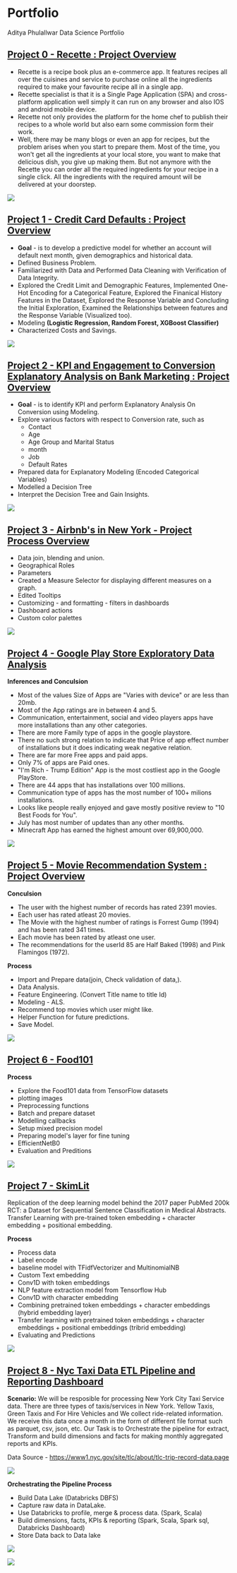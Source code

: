 # Portfolio
Aditya Phulallwar Data Science Portfolio


## [Project 0 - Recette : Project Overview](https://github.com/addy024/recette)
* Recette is a recipe book plus an e-commerce app. It features recipes all over the cuisines and service to purchase online all the ingredients required to make your
favourite recipe all in a single app.
* Recette specialist is that it is a Single Page Application (SPA) and cross-platform application well simply it can run on any browser and also IOS and android mobile device. 
* Recette not only provides the platform for the home chef to publish their recipes to a whole world but also earn some commission form their work.
* Well, there may be many blogs or even an app for recipes, but the problem arises when you start to prepare them. Most of the time, you won't get all the ingredients
at your local store, you want to make that delicious dish, you give up making them. But not anymore with the Recette you can order all the required ingredients
for your recipe in a single click. All the ingredients with the required amount will be delivered at your doorstep.

![](/images/recette1.png)


## [Project 1 - Credit Card Defaults : Project Overview](https://github.com/addy024/Credit-Card-Defaults/blob/main/Credit_Card_Defaults_project.ipynb)
* **Goal** - is to develop a predictive model for whether an account will default next month, given demographics and historical data.
* Defined Business Problem. 
* Familiarized with Data and Performed Data Cleaning with Verification of Data Integrity.
* Explored the Credit Limit and Demographic Features, Implemented One-Hot Encoding for a Categorical Feature, Explored the Finanical History Features in the Dataset, Explored the Response Variable and Concluding the Initial Exploration, Examined the Relationships between features and the Response Variable (Visualized too).
* Modeling **(Logistic Regression,
 Random Forest,
 XGBoost Classifier)**
* Characterized Costs and Savings.

![](/images/CreditCardDefaults.png)


## [Project 2 - KPI and Engagement to Conversion Explanatory Analysis on Bank Marketing : Project Overview](https://github.com/addy024/KPI-and-Engagement-to-Conversion-Explanatory-Analysis-on-Bank-Marketing/blob/main/Bank_Marketing.ipynb)
* **Goal** - is to identify KPI and perform Explanatory Analysis On Conversion using Modeling. 
* Explore various factors with respect to Conversion rate, such as 
  * Contact
  * Age 
  * Age Group and Marital Status 
  * month 
  * Job 
  * Default Rates 
* Prepared data for Explanatory Modeling (Encoded Categorical Variables)
* Modelled a Decision Tree  
* Interpret the Decision Tree and Gain Insights.

![](/images/KPIAndEADecisionTree.png)


## [Project 3 - Airbnb's in New York - Project Process Overview](https://public.tableau.com/app/profile/aditya.phulallwar/viz/AirbnbsinNewYork_16433013641550/AirbnbsinNewYorkCity)
* Data join, blending and union.
* Geographical Roles
* Parameters 
* Created a Measure Selector for displaying different measures on a graph.
* Edited Tooltips
* Customizing - and formatting - filters in dashboards
* Dashboard actions
* Custom color palettes

![](/images/Airbnb.png)


## [Project 4 - Google Play Store Exploratory Data Analysis](https://github.com/addy024/Google-Play-store-apps-exploratory-data-analysis-/blob/main/Jovaian_ml_EDA_project.ipynb)
**Inferences and Conculsion**
* Most of the values Size of Apps are "Varies with device" or are less than 20mb.
* Most of the App ratings are in between 4 and 5.
* Communication, entertainment, social and video players apps have more installations than any other categories.
* There are more Family type of apps in the google playstore.
* There no such strong relation to indicate that Price of app effect number of installations but it does indicating weak negative relation.
* There are far more Free apps and paid apps.
* Only 7% of apps are Paid ones.
* "I'm Rich - Trump Edition" App is the most costliest app in the Google PlayStore.
* There are 44 apps that has installations over 100 millions.
* Communication type of apps has the most number of 100+ milions installations.
* Looks like people really enjoyed and gave mostly positive review to "10 Best Foods for You".
* July has most number of updates than any other months.
* Minecraft App has earned the highest amount over 69,900,000.

![](/images/GooglePlayStore.png)


## [Project 5 - Movie Recommendation System : Project Overview](https://github.com/addy024/Movie-Recommendation-System)
**Conculsion**

   * The user with the highest number of records has rated 2391 movies.
   * Each user has rated atleast 20 movies.
   * The Movie with the highest number of ratings is Forrest Gump (1994) and has been rated 341 times.
   * Each movie has been rated by atleast one user.
   * The recommendations for the userId 85 are Half Baked (1998) and Pink Flamingos (1972).

**Process**

  * Import and Prepare data(join, Check validation of data,).
  * Data Analysis.
  * Feature Engineering. (Convert Title name to title Id)
  * Modeling - ALS. 
  * Recommend top movies which user might like.
  * Helper Function for future predictions.
  * Save Model.

![](/images/movie.png)


## [Project 6 - Food101](https://github.com/addy024/Food101)

**Process**

 * Explore the Food101 data from TensorFlow datasets
 * plotting images
 * Preprocessing functions 
 * Batch and prepare dataset
 * Modelling callbacks
 * Setup mixed precision model
 * Preparing model's layer for fine tuning
 * EfficientNetB0
 * Evaluation and Preditions 


![](/images/Samosa.png)

## [Project 7 - SkimLit](https://github.com/addy024/SkimLit)

Replication of the deep learning model behind the 2017 paper PubMed 200k RCT: a Dataset for Sequential Sentence Classification in Medical Abstracts. Transfer Learning with pre-trained token embedding + character embedding + positional embedding.

**Process**

 * Process data
 * Label encode
 * baseline model with TFidfVectorizer and MultinomialNB
 * Custom Text embedding
 * Conv1D with token embeddings
 * NLP feature extraction model from Tensorflow Hub
 * Conv1D with character embedding
 * Combining pretrained token embeddings + character embeddings (hybrid embedding layer)
 * Transfer learning with pretrained token embeddings + character embeddings + positional embeddings (tribrid embedding)
 * Evaluating and Predictions

![](/images/model.png)


## [Project 8 - Nyc Taxi Data ETL Pipeline and Reporting Dashboard](https://github.com/addy024/NycTaxiDatasetETLAndReporting)

**Scenario:** We will be resposible for processing New York City Taxi Service data. There are three types of taxis/services in New York. Yellow Taxis, Green Taxis and For Hire Vehicles and We collect ride-related information. We receive this data once a month in the form of different file format such as parquet, csv, json, etc. Our Task is to Orchestrate the pipeline for extract, Transform and build dimensions and facts for making monthly aggregated reports and KPIs.

Data Source - https://www1.nyc.gov/site/tlc/about/tlc-trip-record-data.page

![](/images/Report1.png)

**Orchestrating the Pipeline Process**
 * Build Data Lake (Databricks DBFS)
 * Capture raw data in DataLake.
 * Use Databricks to profile, merge & process data. (Spark, Scala)
 * Build dimensions, facts, KPIs & reporting (Spark, Scala, Spark sql, Databricks Dashboard)
 * Store Data back to Data lake 

![](/images/Report2.png)

![]([/images/Dashwarehouse.png](https://github.com/addy024/Portfolio/blob/main/images/Datawarehouse.png))

